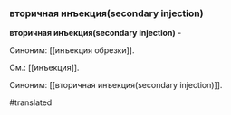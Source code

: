 ### вторичная инъекция(secondary injection)

**вторичная инъекция(secondary injection)** -

Синоним: [[инъекция обрезки]].

См.: [[инъекция]].

Синоним: [[вторичная инъекция(secondary injection)]].

#translated
